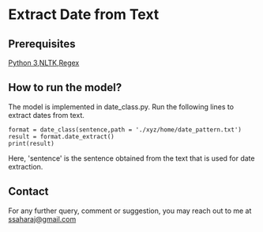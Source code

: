 # Extract Date from Text

## Prerequisites
 [Python 3](https://www.python.org/downloads/),[NLTK](https://pypi.org/project/nltk/),[Regex](https://pypi.org/project/regex/)
 
## How to run the model?
 The model is implemented in date_class.py. Run the following lines to extract dates from text.
 ```
format = date_class(sentence,path = './xyz/home/date_pattern.txt')
result = format.date_extract()
print(result)
 ```
 Here, 'sentence' is the sentence obtained from the text that is used for date extraction.

## Contact
For any further query, comment or suggestion, you may reach out to me at ssaharaj@gmail.com
